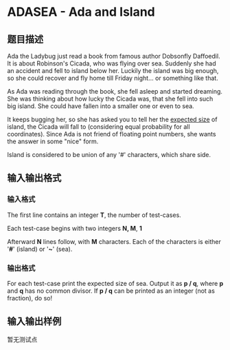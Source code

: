 # ADASEA - Ada and Island

## 题目描述

Ada the Ladybug just read a book from famous author Dobsonfly Daffoedil. It is about Robinson's Cicada, who was flying over sea. Suddenly she had an accident and fell to island below her. Luckily the island was big enough, so she could recover and fly home till Friday night... or something like that.

As Ada was reading through the book, she fell asleep and started dreaming. She was thinking about how lucky the Cicada was, that she fell into such big island. She could have fallen into a smaller one or even to sea.

It keeps bugging her, so she has asked you to tell her the [expected size](https://en.wikipedia.org/wiki/Expected_value) of island, the Cicada will fall to (considering equal probability for all coordinates). Since Ada is not friend of floating point numbers, she wants the answer in some "nice" form.

Island is considered to be union of any '#' characters, which share side.

## 输入输出格式

### 输入格式

The first line contains an integer **T**, the number of test-cases.

Each test-case begins with two integers **N, M**, **1**

Afterward **N** lines follow, with **M** characters. Each of the characters is either '**\#**' (island) or '**~**' (sea).

### 输出格式

For each test-case print the expected size of sea. Output it as **p / q**, where **p** and **q** has no common divisor. If **p / q** can be printed as an integer (not as fraction), do so!

## 输入输出样例

暂无测试点

